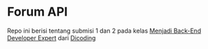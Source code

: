 # Forum API
Repo ini berisi tentang submisi 1 dan 2 pada kelas [Menjadi Back-End Developer Expert](https://www.dicoding.com/academies/276) dari [Dicoding](https://www.dicoding.com)